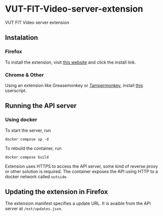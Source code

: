 # VUT-FIT-Video-server-extension
VUT FIT Video server extension

## Instalation
### Firefox

To install the extension, visit [this website](https://lesson-titles-videoserver-fit-vut.cunt.cz/ext/ext.html) and click the install link.

### Chrome & Other
Using an extension like Greasemonkey or [Tampermonkey](https://www.tampermonkey.net/), install [this](extension/videoserver.user.js) userscript.

## Running the API server

### Using docker
To start the server, run 
```
docker compose up -d
```
To rebuild the container, run
```
docker compose build
```
Extension uses HTTPS to access the API server, some kind of reverse proxy or other solution is required.
The container exposes the API using HTTP to a docker network called `outside`.

## Updating the extension in Firefox
The extension manifest specifies a update URL. It is avaible from the API server at `/ext/updates.json`.
